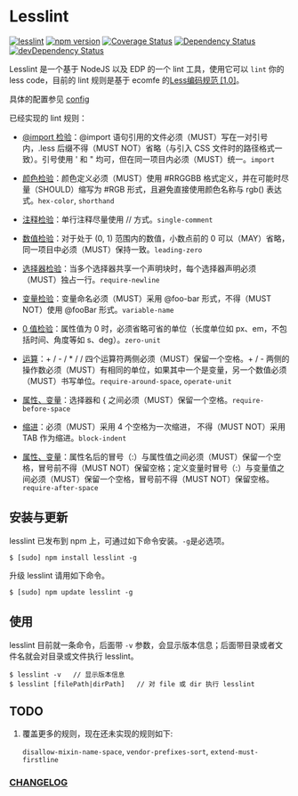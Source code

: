 Lesslint
===

[![lesslint](https://travis-ci.org/ecomfe/node-lesslint.svg?branch=master)](https://travis-ci.org/ecomfe/node-lesslint)
[![npm version](https://badge.fury.io/js/lesslint.svg)](http://badge.fury.io/js/lesslint)
[![Coverage Status](https://img.shields.io/coveralls/ecomfe/node-lesslint.svg?style=flat)](https://coveralls.io/r/ecomfe/node-lesslint)
[![Dependency Status](https://david-dm.org/ecomfe/node-lesslint.png)](https://david-dm.org/ecomfe/node-lesslint)
[![devDependency Status](https://david-dm.org/ecomfe/node-lesslint/dev-status.png)](https://david-dm.org/ecomfe/node-lesslint#info=devDependencies)

Lesslint 是一个基于 NodeJS 以及 EDP 的一个 lint 工具，使用它可以 `lint` 你的 less code，目前的 lint 规则是基于 ecomfe 的[Less编码规范 [1.0]](https://github.com/ecomfe/spec/blob/master/less-code-style.md)。

具体的配置参见 [config](https://github.com/ecomfe/node-lesslint/blob/master/lib/config.js)

已经实现的 lint 规则：

+ [@import 检验](https://github.com/ecomfe/spec/blob/master/less-code-style.md#import-%E8%AF%AD%E5%8F%A5)：@import 语句引用的文件必须（MUST）写在一对引号内，.less 后缀不得（MUST NOT）省略（与引入 CSS 文件时的路径格式一致）。引号使用 ' 和 " 均可，但在同一项目内必须（MUST）统一。`import`

+ [颜色检验](https://github.com/ecomfe/spec/blob/master/less-code-style.md#%E9%A2%9C%E8%89%B2)：颜色定义必须（MUST）使用 #RRGGBB 格式定义，并在可能时尽量（SHOULD）缩写为 #RGB 形式，且避免直接使用颜色名称与 rgb() 表达式。`hex-color`, `shorthand`




+ [注释检验](https://github.com/ecomfe/spec/blob/master/less-code-style.md#%E6%B3%A8%E9%87%8A)：单行注释尽量使用 // 方式。`single-comment`

+ [数值检验](https://github.com/ecomfe/spec/blob/master/less-code-style.md#%E6%95%B0%E5%80%BC)：对于处于 (0, 1) 范围内的数值，小数点前的 0 可以（MAY）省略，同一项目中必须（MUST）保持一致。`leading-zero`

+ [选择器检验](https://github.com/ecomfe/spec/blob/master/less-code-style.md#%E9%80%89%E6%8B%A9%E5%99%A8)：当多个选择器共享一个声明块时，每个选择器声明必须（MUST）独占一行。`require-newline`

+ [变量检验](https://github.com/ecomfe/spec/blob/master/less-code-style.md#%E5%8F%98%E9%87%8F)：变量命名必须（MUST）采用 @foo-bar 形式，不得（MUST NOT）使用 @fooBar 形式。`variable-name`

+ [0 值检验](https://github.com/ecomfe/spec/blob/master/less-code-style.md#0-%E5%80%BC)：属性值为 0 时，必须省略可省的单位（长度单位如 px、em，不包括时间、角度等如 s、deg）。`zero-unit`

+ [运算](https://github.com/ecomfe/spec/blob/master/less-code-style.md#%E8%BF%90%E7%AE%97)：+ / - / * / / 四个运算符两侧必须（MUST）保留一个空格。+ / - 两侧的操作数必须（MUST）有相同的单位，如果其中一个是变量，另一个数值必须（MUST）书写单位。`require-around-space`, `operate-unit`

+ [属性、变量](https://github.com/ecomfe/spec/blob/master/less-code-style.md#%E5%B1%9E%E6%80%A7%E5%8F%98%E9%87%8F)：选择器和 { 之间必须（MUST）保留一个空格。`require-before-space`

+ [缩进](https://github.com/ecomfe/spec/blob/master/less-code-style.md#%E5%B5%8C%E5%A5%97%E5%92%8C%E7%BC%A9%E8%BF%9B)：必须（MUST）采用 4 个空格为一次缩进， 不得（MUST NOT）采用 TAB 作为缩进。`block-indent`

+ [属性、变量](https://github.com/ecomfe/spec/blob/master/less-code-style.md#%E5%B1%9E%E6%80%A7%E5%8F%98%E9%87%8F)：属性名后的冒号（:）与属性值之间必须（MUST）保留一个空格，冒号前不得（MUST NOT）保留空格；定义变量时冒号（:）与变量值之间必须（MUST）保留一个空格，冒号前不得（MUST NOT）保留空格。`require-after-space`

安装与更新
-------

lesslint 已发布到 npm 上，可通过如下命令安装。`-g`是必选项。

    $ [sudo] npm install lesslint -g

升级 lesslint 请用如下命令。

    $ [sudo] npm update lesslint -g
    

使用
------

lesslint 目前就一条命令，后面带 `-v` 参数，会显示版本信息；后面带目录或者文件名就会对目录或文件执行 lesslint。

    $ lesslint -v   // 显示版本信息
    $ lesslint [filePath|dirPath]   // 对 file 或 dir 执行 lesslint


TODO
------

1. 覆盖更多的规则，现在还未实现的规则如下:

   `disallow-mixin-name-space`, `vendor-prefixes-sort`, `extend-must-firstline`


   
### [CHANGELOG](https://github.com/ecomfe/node-lesslint/blob/master/CHANGELOG.md)